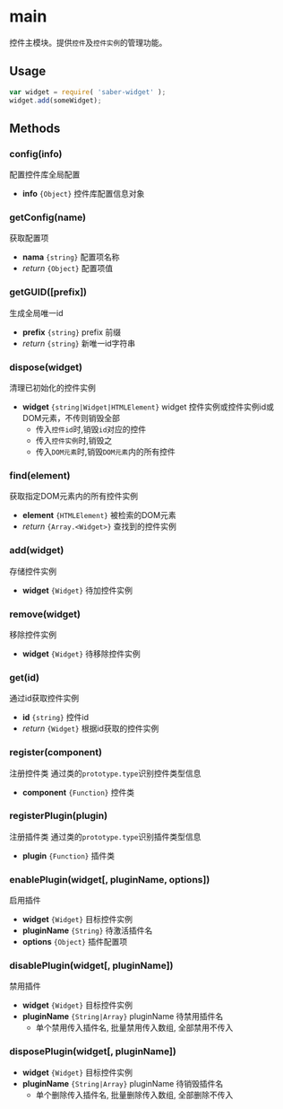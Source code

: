 # main

控件主模块。提供`控件`及`控件实例`的管理功能。


## Usage

``` javascript
var widget = require( 'saber-widget' );
widget.add(someWidget);
```

## Methods

### config(info)

配置控件库全局配置

* **info** `{Object}` 控件库配置信息对象


### getConfig(name)

获取配置项

* **nama** `{string}` 配置项名称
* _return_ `{Object}` 配置项值

### getGUID([prefix])

生成全局唯一id

* **prefix** `{string}` prefix 前缀
* _return_ `{string}` 新唯一id字符串

### dispose(widget)

清理已初始化的控件实例

* **widget** `{string|Widget|HTMLElement}` widget 控件实例或控件实例id或DOM元素，不传则销毁全部
	* 传入`控件id`时,销毁`id`对应的控件
	* 传入`控件实例`时,销毁之
	* 传入`DOM元素`时,销毁`DOM元素`内的所有控件

### find(element)

获取指定DOM元素内的所有控件实例

* **element** `{HTMLElement}` 被检索的DOM元素
* _return_ `{Array.<Widget>}` 查找到的控件实例

### add(widget)

存储控件实例

* **widget** `{Widget}` 待加控件实例

### remove(widget)

移除控件实例

* **widget** `{Widget}` 待移除控件实例

### get(id)

通过id获取控件实例

* **id** `{string}` 控件id
* _return_ `{Widget}` 根据id获取的控件实例

### register(component)

注册控件类
通过类的`prototype.type`识别控件类型信息

* **component** `{Function}` 控件类

### registerPlugin(plugin)

注册插件类
通过类的`prototype.type`识别插件类型信息

* **plugin** `{Function}` 插件类

### enablePlugin(widget[, pluginName, options])

启用插件

* **widget** `{Widget}` 目标控件实例
* **pluginName** `{String}` 待激活插件名
* **options** `{Object}` 插件配置项


### disablePlugin(widget[, pluginName])

禁用插件

* **widget** `{Widget}` 目标控件实例
* **pluginName** `{String|Array}` pluginName 待禁用插件名
	* 单个禁用传入插件名, 批量禁用传入数组, 全部禁用不传入

### disposePlugin(widget[, pluginName])

* **widget** `{Widget}` 目标控件实例
* **pluginName** `{String|Array}` pluginName 待销毁插件名
	* 单个删除传入插件名, 批量删除传入数组, 全部删除不传入